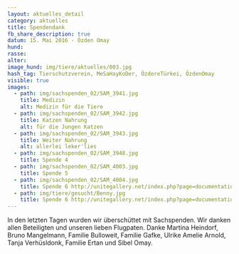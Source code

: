 ```yaml
---
layout: aktuelles_detail
category: aktuelles
title: Spendendank
fb_share_description: true
datum: 15. Mai 2016 - Özden Omay
hund:
rasse:
alter:
image_hund: img/tiere/aktuelles/003.jpg
hash_tag: Tierschutzverein, MeSaHayKoDer, ÖzdereTürkei, ÖzdenOmay
visible: true
images:
  - path: img/sachspenden_02/SAM_3941.jpg
    title: Medizin
    alt: Medizin für die Tiere
  - path: img/sachspenden_02/SAM_3942.jpg
    title: Katzen Nahrung
    alt: für die Jungen Katzen
  - path: img/sachspenden_02/SAM_3943.jpg
    title: Weiter Nahrung
    alt: allerlei leker'lies
  - path: img/sachspenden_02/SAM_3948.jpg
    title: Spende 4
  - path: img/sachspenden_02/SAM_4003.jpg
    title: Spende 5
  - path: img/sachspenden_02/SAM_4004.jpg
    title: Spende 6 http://unitegallery.net/index.php?page=documentation#documenter_cover
  - path: img/tiere/gesucht/Benny.jpg
    title: Spende 6 http://unitegallery.net/index.php?page=documentation#documenter_cover
---
```


In den letzten Tagen wurden wir überschüttet mit Sachspenden. Wir danken allen Beteiligten und unseren lieben Flugpaten.
Danke Martina Heindorf, Bruno Mangelmann, Familie Bulloweit, Familie Gafke, Ulrike Amelie Arnold, Tanja Verhüsldonk, Familie Ertan und Sibel Omay.

